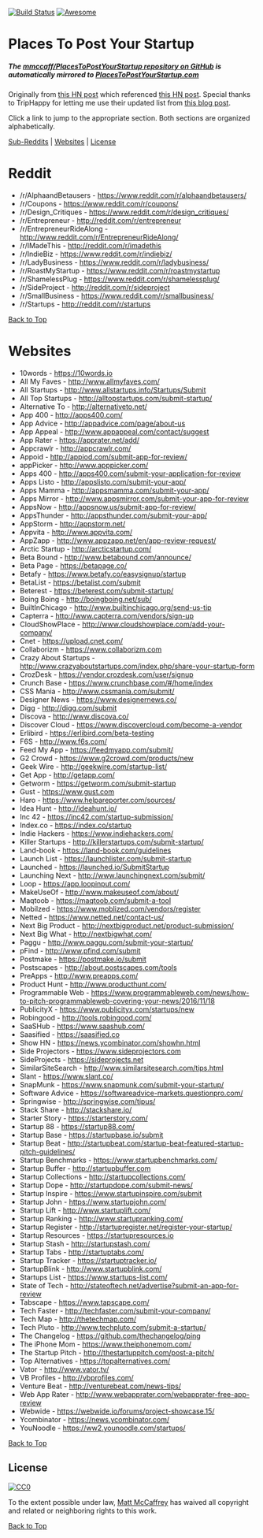 [![Build Status](https://travis-ci.org/mmccaff/PlacesToPostYourStartup.svg?branch=master)](https://travis-ci.org/mmccaff/PlacesToPostYourStartup) [![Awesome](https://cdn.rawgit.com/sindresorhus/awesome/d7305f38d29fed78fa85652e3a63e154dd8e8829/media/badge.svg)](https://github.com/sindresorhus/awesome)

# Places To Post Your Startup
##### The [mmccaff/PlacesToPostYourStartup repository on GitHub](https://github.com/mmccaff/PlacesToPostYourStartup) is automatically mirrored to [PlacesToPostYourStartup.com](https://www.placestopostyourstartup.com)

Originally from [this HN post](https://news.ycombinator.com/item?id=7248460) which referenced [this HN post](https://news.ycombinator.com/item?id=6492109). Special thanks to TripHappy for letting me use their updated list from [this blog post](https://triphappy.com/blog/131-startup-directories-to-promote-your-startup/1).

Click a link to jump to the appropriate section. Both sections are organized alphabetically.

[Sub-Reddits](#reddit) | [Websites](#websites) | [License](#license)

# Reddit
* /r/AlphaandBetausers - https://www.reddit.com/r/alphaandbetausers/
* /r/Coupons - https://www.reddit.com/r/coupons/
* /r/Design_Critiques - https://www.reddit.com/r/design_critiques/
* /r/Entrepreneur - http://reddit.com/r/entrepreneur
* /r/EntrepreneurRideAlong - http://www.reddit.com/r/EntrepreneurRideAlong/
* /r/IMadeThis - http://reddit.com/r/imadethis
* /r/IndieBiz - https://www.reddit.com/r/indiebiz/
* /r/LadyBusiness - https://www.reddit.com/r/ladybusiness/
* /r/RoastMyStartup - https://www.reddit.com/r/roastmystartup
* /r/ShamelessPlug - https://www.reddit.com/r/shamelessplug/
* /r/SideProject - http://reddit.com/r/sideproject
* /r/SmallBusiness - https://www.reddit.com/r/smallbusiness/
* /r/Startups - http://reddit.com/r/startups

[Back to Top](#places-to-post-your-startup)

# Websites
* 10words - https://10words.io
* All My Faves - http://www.allmyfaves.com/
* All Startups - http://www.allstartups.info/Startups/Submit
* All Top Startups - http://alltopstartups.com/submit-startup/
* Alternative To - http://alternativeto.net/
* App 400 - http://apps400.com/
* App Advice - http://appadvice.com/page/about-us
* App Appeal - http://www.appappeal.com/contact/suggest
* App Rater - https://apprater.net/add/
* Appcrawlr - http://appcrawlr.com/
* Appoid - http://appiod.com/submit-app-for-review/
* appPicker - http://www.apppicker.com/
* Apps 400 - http://apps400.com/submit-your-application-for-review
* Apps Listo - http://appslisto.com/submit-your-app/
* Apps Mamma - http://appsmamma.com/submit-your-app/
* Apps Mirror - http://www.appsmirror.com/submit-your-app-for-review
* AppsNow - http://appsnow.us/submit-app-for-review/
* AppsThunder - http://appsthunder.com/submit-your-app/
* AppStorm - http://appstorm.net/
* Appvita - http://www.appvita.com/
* AppZapp - http://www.appzapp.net/en/app-review-request/
* Arctic Startup - http://arcticstartup.com/
* Beta Bound - http://www.betabound.com/announce/
* Beta Page - https://betapage.co/
* Betafy - https://www.betafy.co/easysignup/startup
* BetaList - https://betalist.com/submit
* Beterest - https://beterest.com/submit-startup/
* Boing Boing - http://boingboing.net/sub/
* BuiltInChicago - http://www.builtinchicago.org/send-us-tip
* Capterra - http://www.capterra.com/vendors/sign-up
* CloudShowPlace - http://www.cloudshowplace.com/add-your-company/
* Cnet - https://upload.cnet.com/
* Collaborizm - https://www.collaborizm.com
* Crazy About Startups - http://www.crazyaboutstartups.com/index.php/share-your-startup-form
* CrozDesk - https://vendor.crozdesk.com/user/signup
* Crunch Base - https://www.crunchbase.com/#/home/index
* CSS Mania - http://www.cssmania.com/submit/
* Designer News - https://www.designernews.co/
* Digg - http://digg.com/submit
* Discova - http://www.discova.co/
* Discover Cloud - https://www.discovercloud.com/become-a-vendor
* Erlibird - https://erlibird.com/beta-testing
* F6S - http://www.f6s.com/
* Feed My App - https://feedmyapp.com/submit/
* G2 Crowd - https://www.g2crowd.com/products/new
* Geek Wire - http://geekwire.com/startup-list/
* Get App - http://getapp.com/
* Getworm - https://getworm.com/submit-startup
* Gust - https://www.gust.com
* Haro - https://www.helpareporter.com/sources/
* Idea Hunt - http://ideahunt.io/
* Inc 42 - https://inc42.com/startup-submission/
* Index.co - https://index.co/startup
* Indie Hackers - https://www.indiehackers.com/
* Killer Startups - http://killerstartups.com/submit-startup/
* Land-book - https://land-book.com/guidelines
* Launch List - https://launchlister.com/submit-startup
* Launched - https://launched.io/SubmitStartup
* Launching Next - http://www.launchingnext.com/submit/
* Loop - https://app.loopinput.com/ 
* MakeUseOf - http://www.makeuseof.com/about/
* Maqtoob - https://maqtoob.com/submit-a-tool
* Mobilzed - https://www.moblized.com/vendors/register
* Netted - https://www.netted.net/contact-us/
* Next Big Product - http://nextbigproduct.net/product-submission/
* Next Big What - http://nextbigwhat.com/
* Paggu - http://www.paggu.com/submit-your-startup/
* pFind - http://www.pfind.com/submit
* Postmake - https://postmake.io/submit
* Postscapes - http://about.postscapes.com/tools
* PreApps - http://www.preapps.com/
* Product Hunt - http://www.producthunt.com/
* Programmable Web - https://www.programmableweb.com/news/how-to-pitch-programmableweb-covering-your-news/2016/11/18
* PublicityX - https://www.publicityx.com/startups/new
* Robingood - http://tools.robingood.com/
* SaaSHub - https://www.saashub.com/
* Saasified - https://saasified.co
* Show HN - https://news.ycombinator.com/showhn.html
* Side Projectors - https://www.sideprojectors.com
* SideProjects - https://sideprojects.net
* SimilarSiteSearch - http://www.similarsitesearch.com/tips.html
* Slant - https://www.slant.co/
* SnapMunk - https://www.snapmunk.com/submit-your-startup/
* Software Advice - https://softwareadvice-markets.questionpro.com/
* Springwise - http://springwise.com/tipus/
* Stack Share - http://stackshare.io/
* Starter Story - https://starterstory.com/
* Startup 88 - https://startup88.com/
* Startup Base - https://startupbase.io/submit
* Startup Beat - http://startupbeat.com/startup-beat-featured-startup-pitch-guidelines/
* Startup Benchmarks - https://www.startupbenchmarks.com/
* Startup Buffer - http://startupbuffer.com
* Startup Collections - http://startupcollections.com/
* Startup Dope - http://startupdope.com/submit-news/
* Startup Inspire - https://www.startupinspire.com/submit
* Startup John - https://www.startupjohn.com/
* Startup Lift - http://www.startuplift.com/
* Startup Ranking - http://www.startupranking.com/
* Startup Register - http://startupregister.net/register-your-startup/
* Startup Resources - https://startupresources.io
* Startup Stash - http://startupstash.com/
* Startup Tabs - http://startuptabs.com/
* Startup Tracker - https://startuptracker.io/
* StartupBlink - http://www.startupblink.com/
* Startups List - https://www.startups-list.com/
* State of Tech - http://stateoftech.net/advertise?submit-an-app-for-review
* Tabscape - https://www.tapscape.com/
* Tech Faster - http://techfaster.com/submit-your-company/
* Tech Map - http://thetechmap.com/
* Tech Pluto - http://www.techpluto.com/submit-a-startup/
* The Changelog - https://github.com/thechangelog/ping
* The iPhone Mom - https://www.theiphonemom.com/
* The Startup Pitch - http://thestartuppitch.com/post-a-pitch/
* Top Alternatives - https://topalternatives.com/
* Vator - http://www.vator.tv/
* VB Profiles - http://vbprofiles.com/
* Venture Beat - http://venturebeat.com/news-tips/
* Web App Rater - http://www.webapprater.com/webapprater-free-app-review
* Webwide - https://webwide.io/forums/project-showcase.15/
* Ycombinator - https://news.ycombinator.com/
* YouNoodle - https://ww2.younoodle.com/startups/

[Back to Top](#places-to-post-your-startup)

## License

[![CC0](https://i.creativecommons.org/p/zero/1.0/88x31.png)](http://creativecommons.org/publicdomain/zero/1.0/)

To the extent possible under law, [Matt McCaffrey](http://www.mattmccaffrey.com/) has waived all copyright and related or neighboring rights to this work.

[Back to Top](#places-to-post-your-startup)
